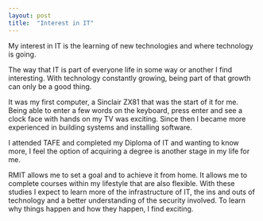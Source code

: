 ```yaml
---
layout: post
title:  "Interest in IT"
---
```

<html>
<head>
<title>Assessment 1</title>
</head>
<body>
<p>My interest in IT is the learning of new technologies and where technology is going. </p><p>The way that IT is part of everyone life in some way or another I find interesting. With technology constantly growing, being part of that growth can only be a good thing.</p>
<p>It was my first computer, a Sinclair ZX81 that was the start of it for me. Being able to enter a few words on the keyboard, press enter and see a clock face with hands on my TV was exciting. Since then I became more experienced in building systems and installing software. </p><p>I attended TAFE and completed my Diploma of IT and wanting to know more, I feel the option of acquiring a degree is another stage in my life for me.</p>
<p>RMIT allows me to set a goal and to achieve it from home. It allows me to complete courses within my lifestyle that are also flexible. With these studies I expect to learn more of the infrastructure of IT, the ins and outs of technology and a better understanding of the security involved. To learn why things happen and how they happen, I find exciting.
</p>
</body>
</html>
